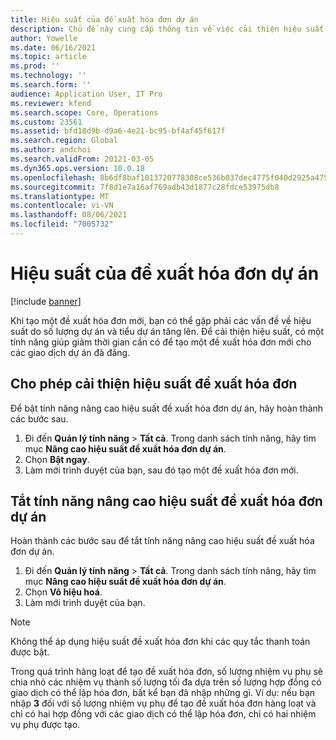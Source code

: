 ```yaml
---
title: Hiệu suất của đề xuất hóa đơn dự án
description: Chủ đề này cung cấp thông tin về việc cải thiện hiệu suất cho các đề xuất hóa đơn của dự án.
author: Yowelle
ms.date: 06/16/2021
ms.topic: article
ms.prod: ''
ms.technology: ''
ms.search.form: ''
audience: Application User, IT Pro
ms.reviewer: kfend
ms.search.scope: Core, Operations
ms.custom: 23561
ms.assetid: bfd18d9b-d9a6-4e21-bc95-bf4af45f617f
ms.search.region: Global
ms.author: andchoi
ms.search.validFrom: 20121-03-05
ms.dyn365.ops.version: 10.0.18
ms.openlocfilehash: 8b6df8baf1013720778308ce536b037dec4775f040d2925a47508fb373900f81
ms.sourcegitcommit: 7f8d1e7a16af769adb43d1877c28fdce53975db8
ms.translationtype: MT
ms.contentlocale: vi-VN
ms.lasthandoff: 08/06/2021
ms.locfileid: "7005732"
---
```

# <a name="project-invoice-proposal-performance"></a>Hiệu suất của đề xuất hóa đơn dự án

[!include [banner](../includes/banner.md)]

Khi tạo một đề xuất hóa đơn mới, bạn có thể gặp phải các vấn đề về hiệu suất do số lượng dự án và tiểu dự án tăng lên. Để cải thiện hiệu suất, có một tính năng giúp giảm thời gian cần có để tạo một đề xuất hóa đơn mới cho các giao dịch dự án đã đăng.

## <a name="enable-project-invoice-proposal-performance-enhancement"></a>Cho phép cải thiện hiệu suất đề xuất hóa đơn
Để bật tính năng nâng cao hiệu suất đề xuất hóa đơn dự án, hãy hoàn thành các bước sau.

1.  Đi đến **Quản lý tính năng** > **Tất cả**. Trong danh sách tính năng, hãy tìm mục **Nâng cao hiệu suất đề xuất hóa đơn dự án**.
2.  Chọn **Bật ngay**.
3.  Làm mới trình duyệt của bạn, sau đó tạo một đề xuất hóa đơn mới.

## <a name="turn-off-project-invoice-proposal-performance-enhancement"></a>Tắt tính năng nâng cao hiệu suất đề xuất hóa đơn dự án
Hoàn thành các bước sau để tắt tính năng nâng cao hiệu suất đề xuất hóa đơn dự án.

1.  Đi đến **Quản lý tính năng** > **Tất cả**. Trong danh sách tính năng, hãy tìm mục **Nâng cao hiệu suất đề xuất hóa đơn dự án**.
2.  Chọn **Vô hiệu hoá**.
3.  Làm mới trình duyệt của bạn.

> [!NOTE]
> Không thể áp dụng hiệu suất đề xuất hóa đơn khi các quy tắc thanh toán được bật.
> 
> Trong quá trình hàng loạt để tạo đề xuất hóa đơn, số lượng nhiệm vụ phụ sẽ chia nhỏ các nhiệm vụ thành số lượng tối đa dựa trên số lượng hợp đồng có giao dịch có thể lập hóa đơn, bất kể bạn đã nhập những gì. Ví dụ: nếu bạn nhập **3** đối với số lượng nhiệm vụ phụ để tạo đề xuất hóa đơn hàng loạt và chỉ có hai hợp đồng với các giao dịch có thể lập hóa đơn, chỉ có hai nhiệm vụ phụ được tạo.
